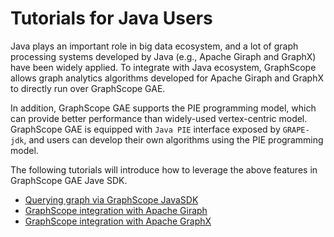 # Tutorials for Java Users

Java plays an important role in big data ecosystem, and a lot of graph processing systems developed by Java (e.g., Apache Giraph and GraphX) have been widely applied. To integrate with Java ecosystem, GraphScope allows graph analytics algorithms developed for Apache Giraph and GraphX to directly run over GraphScope GAE.

In addition, GraphScope GAE supports the PIE programming model, which can provide better performance than widely-used vertex-centric model. GraphScope GAE is equipped with `Java PIE` interface exposed by `GRAPE-jdk`, and users can develop their own algorithms using the PIE programming model.

The following tutorials will introduce how to leverage the above features in GraphScope GAE Jave SDK.


- [Querying graph via GraphScope JavaSDK](https://graphscope.io/docs/latest/java_tutorial_0_pie.html)
- [GraphScope integration with Apache Giraph](https://graphscope.io/docs/latest/java_tutorial_1_giraph.html)
- [GraphScope integration with Apache GraphX](https://graphscope.io/docs/latest/java_tutorial_2_graphx.html)